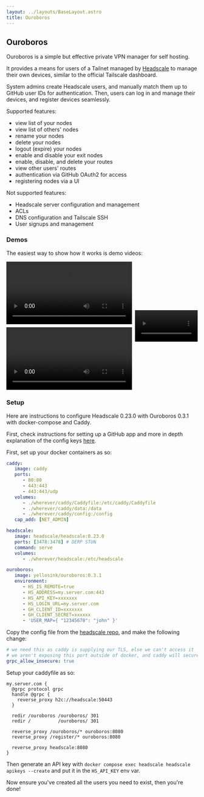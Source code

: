 ```yaml
---
layout: ../layouts/BaseLayout.astro
title: Ouroboros
---
```


## Ouroboros

Ouroboros is a simple but effective private VPN manager for self hosting.

It provides a means for users of a Tailnet managed by [Headscale](https://headscale.net) to manage their own devices,
similar to the official Tailscale dashboard.

System admins create Headscale users, and manually match them up to GitHub user IDs for authentication.
Then, users can log in and manage their devices, and register devices seamlessly.

Supported features:

- view list of your nodes
- view list of others' nodes
- rename your nodes
- delete your nodes
- logout (expire) your nodes
- enable and disable your exit nodes
- enable, disable, and delete your routes
- view other users' routes
- authentication via GitHub OAuth2 for access
- registering nodes via a UI

Not supported features:

- Headscale server configuration and management
- ACLs
- DNS configuration and Tailscale SSH
- User signups and management

### Demos

The easiest way to show how it works is demo videos:

<div id="vidcont">
  <video src="/demo-main.mp4" alt="Demo video of ouroboros's dashboard" controls></video>
  <video src="/demo-register.mp4" alt="Demo video of registering a linux node to ouroboros" controls></video>
  <video id="r" src="/demo-mobile-add.mp4" alt="Demo video of logging in to ouroboros on android" controls></video>
</div>

### Setup

Here are instructions to configure Headscale 0.23.0 with Ouroboros 0.3.1 with docker-compose and Caddy.

First, check instructions for setting up a GitHub app and more in depth explanation of the config keys
[here](https://github.com/yellowsink/ouroboros/blob/ee99700/README.md#setup-usage-and-config).

First, set up your docker containers as so:

```yaml
caddy:
   image: caddy
   ports:
      - 80:80
      - 443:443
      - 443:443/udp
   volumes:
      - ./wherever/caddy/Caddyfile:/etc/caddy/Caddyfile
      - ./wherever/caddy/data:/data
      - ./wherever/caddy/config:/config
   cap_add: [NET_ADMIN]

headscale:
   image: headscale/headscale:0.23.0
   ports: [3478:3478] # DERP STUN
   command: serve
   volumes:
      - ./wherever/headscale:/etc/headscale

ouroboros:
   image: yellosink/ouroboros:0.3.1
   environment:
      - HS_IS_REMOTE=true
      - HS_ADDRESS=my.server.com:443
      - HS_API_KEY=xxxxxxx
      - HS_LOGIN_URL=my.server.com
      - GH_CLIENT_ID=xxxxxxx
      - GH_CLIENT_SECRET=xxxxxx
      - 'USER_MAP={ "12345678": "john" }'
```

Copy the config file from the [headscale repo](https://github.com/juanfont/headscale/blob/204a102/config-example.yaml),
and make the following change:

```yaml
# we need this as caddy is supplying our TLS, else we can't access it
# we aren't exposing this port outside of docker, and caddy will secure it, so this is safe
grpc_allow_insecure: true
```

Setup your caddyfile as so:

```
my.server.com {
  @grpc protocol grpc
  handle @grpc {
    reverse_proxy h2c://headscale:50443
  }

  redir /ouroboros /ouroboros/ 301
  redir /          /ouroboros/ 301

  reverse_proxy /ouroboros/* ouroboros:8080
  reverse_proxy /register/* ouroboros:8080

  reverse_proxy headscale:8080
}
```

Then generate an API key with `docker compose exec headscale headscale apikeys --create` and put it in the `HS_API_KEY` env var.

Now ensure you've created all the users you need to exist, then you're done!

<style>
  #vidcont {
    display: grid;
    grid-template-columns: 2fr 1fr;
    gap: .5rem;
    align-items: center;
  }

  #vidcont video {
    width: 100%;
  }

  #vidcont #r {
    grid-area: 1 / 2 / span 2 / span 1;
  }
</style>
